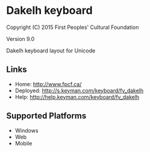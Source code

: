 Dakelh keyboard
======================

Copyright (C) 2015 First Peoples' Cultural Foundation

Version 9.0

Dakelh keyboard layout for Unicode

Links
-----

 * Home:     <http://www.fpcf.ca/>
 * Deployed: <http://s.keyman.com/keyboard/fv_dakelh>
 * Help:     <http://help.keyman.com/keyboard/fv_dakelh>
 
Supported Platforms
-------------------

 * Windows
 * Web
 * Mobile
